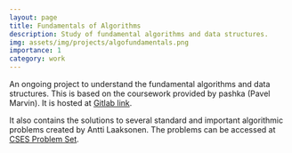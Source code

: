 ```yaml
---
layout: page
title: Fundamentals of Algorithms
description: Study of fundamental algorithms and data structures.
img: assets/img/projects/algofundamentals.png
importance: 1
category: work
---
```


An ongoing project to understand the fundamental algorithms and data structures.
This is based on the coursework provided by pashka (Pavel Marvin).
It is hosted at [Gitlab link](https://gitlab.com/salgarkaraaditya/algorithm-course-by-pashka).

It also contains the solutions to several standard and important algorithmic problems created by Antti Laaksonen. The problems can be accessed at [CSES Problem Set](https://cses.fi/problemset/).
